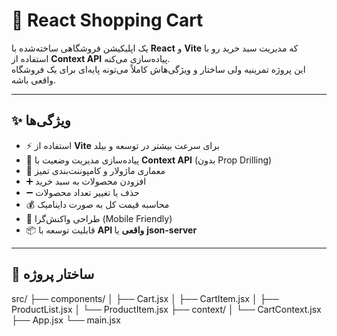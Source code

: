 # 🛒 React Shopping Cart

یک اپلیکیشن فروشگاهی ساخته‌شده با **React** و **Vite** که مدیریت سبد خرید رو با استفاده از **Context API** پیاده‌سازی می‌کنه.  
این پروژه تمرینیه ولی ساختار و ویژگی‌هاش کاملاً می‌تونه پایه‌ای برای یک فروشگاه واقعی باشه.

---

## ✨ ویژگی‌ها

- ⚡️ استفاده از **Vite** برای سرعت بیشتر در توسعه و بیلد  
- 🎯 پیاده‌سازی مدیریت وضعیت با **Context API** (بدون Prop Drilling)  
- 🧩 معماری ماژولار و کامپوننت‌بندی تمیز  
- ➕ افزودن محصولات به سبد خرید  
- ➖ حذف یا تغییر تعداد محصولات  
- 💰 محاسبه قیمت کل به صورت داینامیک  
- 📱 طراحی واکنش‌گرا (Mobile Friendly)  
- 📦 قابلیت توسعه با **API واقعی** یا **json-server**

---

## 📂 ساختار پروژه
src/ ├── components/ │   ├── Cart.jsx │   ├── CartItem.jsx │   ├── ProductList.jsx │   └── ProductItem.jsx ├── context/ │   └── CartContext.jsx ├── App.jsx └── main.jsx
